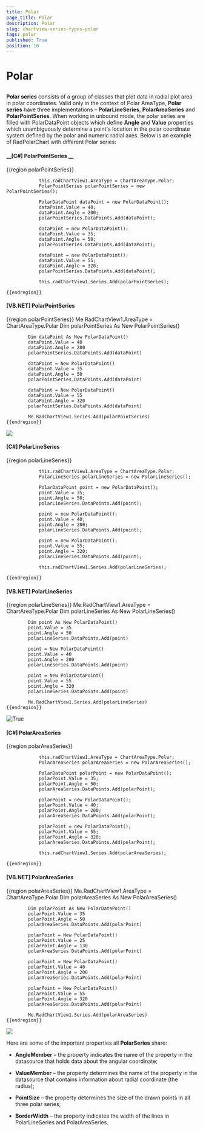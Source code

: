 ```yaml
---
title: Polar
page_title: Polar
description: Polar
slug: chartview-series-types-polar
tags: polar
published: True
position: 10
---
```


# Polar



## 

__Polar series__ consists of a group of classes that plot data in radial plot area in polar coordinates.
          Valid only in the context of Polar AreaType, __Polar series__ have three implementations – __PolarLineSeries__,
          __PolarAreaSeries__ and __PolarPointSeries__. When working in unbound mode, the polar series are filled with
          PolarDataPoint objects which define __Angle__ and __Value__ properties which unambiguously
          determine a point's location in the polar coordinate system defined by the polar and numeric radial axes.
          Below is an example of RadPolarChart with different Polar series:
          
       

#### __[C#] PolarPointSeries __

{{region polarPointSeries}}
	            
	            this.radChartView1.AreaType = ChartAreaType.Polar;
	            PolarPointSeries polarPointSeries = new PolarPointSeries();
	            
	            PolarDataPoint dataPoint = new PolarDataPoint();
	            dataPoint.Value = 40;
	            dataPoint.Angle = 200;
	            polarPointSeries.DataPoints.Add(dataPoint);
	            
	            dataPoint = new PolarDataPoint();
	            dataPoint.Value = 35;
	            dataPoint.Angle = 50;
	            polarPointSeries.DataPoints.Add(dataPoint);
	            
	            dataPoint = new PolarDataPoint();
	            dataPoint.Value = 55;
	            dataPoint.Angle = 320;
	            polarPointSeries.DataPoints.Add(dataPoint);
	            
	            this.radChartView1.Series.Add(polarPointSeries);
	
	{{endregion}}



#### __[VB.NET] PolarPointSeries__

{{region polarPointSeries}}
	        Me.RadChartView1.AreaType = ChartAreaType.Polar
	        Dim polarPointSeries As New PolarPointSeries()
	
	        Dim dataPoint As New PolarDataPoint()
	        dataPoint.Value = 40
	        dataPoint.Angle = 200
	        polarPointSeries.DataPoints.Add(dataPoint)
	
	        dataPoint = New PolarDataPoint()
	        dataPoint.Value = 35
	        dataPoint.Angle = 50
	        polarPointSeries.DataPoints.Add(dataPoint)
	
	        dataPoint = New PolarDataPoint()
	        dataPoint.Value = 55
	        dataPoint.Angle = 320
	        polarPointSeries.DataPoints.Add(dataPoint)
	
	        Me.RadChartView1.Series.Add(polarPointSeries)
	{{endregion}}

![](images/chartview-series-types-polar001.png)

#### __[C#] PolarLineSeries__

{{region polarLineSeries}}
	
	            this.radChartView1.AreaType = ChartAreaType.Polar;
	            PolarLineSeries polarLineSeries = new PolarLineSeries();
	            
	            PolarDataPoint point = new PolarDataPoint();
	            point.Value = 35;
	            point.Angle = 50;
	            polarLineSeries.DataPoints.Add(point);
	            
	            point = new PolarDataPoint();
	            point.Value = 40;
	            point.Angle = 200;
	            polarLineSeries.DataPoints.Add(point);
	            
	            point = new PolarDataPoint();
	            point.Value = 55;
	            point.Angle = 320;
	            polarLineSeries.DataPoints.Add(point);
	
	            this.radChartView1.Series.Add(polarLineSeries);
	            
	{{endregion}}



#### __[VB.NET] PolarLineSeries__

{{region polarLineSeries}}
	        Me.RadChartView1.AreaType = ChartAreaType.Polar
	        Dim polarLineSeries As New PolarLineSeries()
	
	        Dim point As New PolarDataPoint()
	        point.Value = 35
	        point.Angle = 50
	        polarLineSeries.DataPoints.Add(point)
	
	        point = New PolarDataPoint()
	        point.Value = 40
	        point.Angle = 200
	        polarLineSeries.DataPoints.Add(point)
	
	        point = New PolarDataPoint()
	        point.Value = 55
	        point.Angle = 320
	        polarLineSeries.DataPoints.Add(point)
	
	        Me.RadChartView1.Series.Add(polarLineSeries)
	{{endregion}}

![True](images/chartview-series-types-polar002.png)

#### __[C#] PolarAreaSeries__

{{region polarAreaSeries}}
	            
	            this.radChartView1.AreaType = ChartAreaType.Polar;
	            PolarAreaSeries polarAreaSeries = new PolarAreaSeries();
	
	            PolarDataPoint polarPoint = new PolarDataPoint();
	            polarPoint.Value = 35;
	            polarPoint.Angle = 50;
	            polarAreaSeries.DataPoints.Add(polarPoint);
	
	            polarPoint = new PolarDataPoint();
	            polarPoint.Value = 40;
	            polarPoint.Angle = 200;
	            polarAreaSeries.DataPoints.Add(polarPoint);
	
	            polarPoint = new PolarDataPoint();
	            polarPoint.Value = 55;
	            polarPoint.Angle = 320;
	            polarAreaSeries.DataPoints.Add(polarPoint);
	        
	            this.radChartView1.Series.Add(polarAreaSeries);
	            
	{{endregion}}



#### __[VB.NET] PolarAreaSeries__

{{region polarAreaSeries}}
	        Me.RadChartView1.AreaType = ChartAreaType.Polar
	        Dim polarAreaSeries As New PolarAreaSeries()
	
	        Dim polarPoint As New PolarDataPoint()
	        polarPoint.Value = 35
	        polarPoint.Angle = 50
	        polarAreaSeries.DataPoints.Add(polarPoint)
	
	        polarPoint = New PolarDataPoint()
	        polarPoint.Value = 25
	        polarPoint.Angle = 130
	        polarAreaSeries.DataPoints.Add(polarPoint)
	
	        polarPoint = New PolarDataPoint()
	        polarPoint.Value = 40
	        polarPoint.Angle = 200
	        polarAreaSeries.DataPoints.Add(polarPoint)
	
	        polarPoint = New PolarDataPoint()
	        polarPoint.Value = 55
	        polarPoint.Angle = 320
	        polarAreaSeries.DataPoints.Add(polarPoint)
	
	        Me.RadChartView1.Series.Add(polarAreaSeries)
	{{endregion}}

![](images/chartview-series-types-polar003.png)

Here are some of the important properties all __PolarSeries__ share:

* __AngleMember__ – the property indicates the name of the property in the datasource that holds data about the angular coordinate;
              

* __ValueMember__ – the property determines the name of the property in the datasource that contains information about radial coordinate (the radius);
              

* __PointSize__ – the property determines the size of the drawn points in all three polar series;
              

* __BorderWidth__ – the property indicates the width of the lines in PolarLineSeries and PolarAreaSeries.
              
